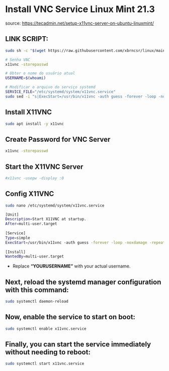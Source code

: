 # Install VNC Service Linux Mint 21.3
source: <https://tecadmin.net/setup-x11vnc-server-on-ubuntu-linuxmint/>

## LINK SCRIPT:
```bash
sudo sh -c "$(wget https://raw.githubusercontent.com/xbrncsr/linux/main/wiki/remote_access/vnc_service_linuxmint/install_vnc_service_linux_mint.sh -O -)"

# Senha VNC
x11vnc -storepasswd

# Obter o nome do usuário atual
USERNAME=$(whoami)

# Modificar o arquivo do serviço systemd
SERVICE_FILE="/etc/systemd/system/x11vnc.service"
sudo sed -i "s|ExecStart=/usr/bin/x11vnc -auth guess -forever -loop -noxdamage -repeat -rfbauth /home/\$USER/.vnc/passwd -rfbport 5901 -shared|ExecStart=/usr/bin/x11vnc -auth guess -forever -loop -noxdamage -repeat -rfbauth /home/$USERNAME/.vnc/passwd -rfbport 5901 -shared|" $SERVICE_FILE

```

## Install X11VNC
```bash
sudo apt install -y x11vnc

```

## Create Password for VNC Server
```bash
x11vnc -storepasswd

```

## Start the X11VNC Server
```bash
#x11vnc -usepw -display :0 

```

## Config X11VNC
```bash
sudo nano /etc/systemd/system/x11vnc.service

```

```bash
[Unit]
Description=Start X11VNC at startup.
After=multi-user.target
 
[Service]
Type=simple
ExecStart=/usr/bin/x11vnc -auth guess -forever -loop -noxdamage -repeat -rfbauth /home/$USER/.vnc/passwd -rfbport 5901 -shared
 
[Install]
WantedBy=multi-user.target

```

* Replace **“YOURUSERNAME”** with your actual username.

## Next, reload the systemd manager configuration with this command:
```bash
sudo systemctl daemon-reload

```

## Now, enable the service to start on boot:
```bash
sudo systemctl enable x11vnc.service

```

## Finally, you can start the service immediately without needing to reboot:
```bash
sudo systemctl start x11vnc.service

```
